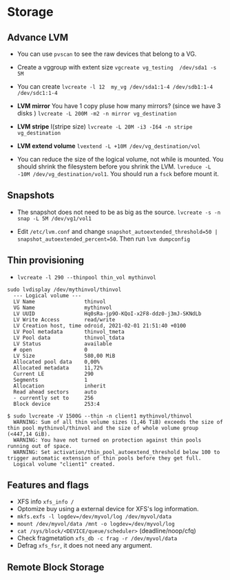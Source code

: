 # Storage


## Advance LVM

- You can use `pvscan` to see the raw devices that belong to a VG.

- Create a vggroup with  extent size `vgcreate vg_testing  /dev/sda1 -s 5M` 

- You can create  `lvcreate -l 12  my_vg /dev/sda1:1-4 /dev/sdb1:1-4 /dev/sdc1:1-4`


- **LVM mirror** You have 1 copy pluse how many mirrors? (since we have 3 disks ) `lvcreate -L 200M -m2 -n mirror vg_destination`


- **LVM stripe** I(stripe size) `lvcreate -L 20M -i3 -I64 -n stripe vg_destination`

- **LVM extend volume** `lvextend -L +10M /dev/vg_destination/vol`

- You can reduce the size of the logical volume, not while is mounted. You should shrink the filesystem before you shrink the LVM. `lvreduce -L -10M /dev/vg_destination/vol1`. You should run a `fsck` before mount it.

## Snapshots

- The snapshot does not need to be as big as the source. `lvcreate -s -n snap -L 5M /dev/vg1/vol1`

- Edit `/etc/lvm.conf` and change `snapshot_autoextended_threshold=50 | snapshot_autoextended_percent=50`. Then run `lvm dumpconfig`


## Thin provisioning

- `lvcreate -l 290 --thinpool thin_vol mythinvol`

```
sudo lvdisplay /dev/mythinvol/thinvol
  --- Logical volume ---
  LV Name                thinvol
  VG Name                mythinvol
  LV UUID                Hq0sRa-jp9O-KQoI-x2F8-ddz0-j3mJ-SKNdLb
  LV Write Access        read/write
  LV Creation host, time odroid, 2021-02-01 21:51:40 +0100
  LV Pool metadata       thinvol_tmeta
  LV Pool data           thinvol_tdata
  LV Status              available
  # open                 0
  LV Size                580,00 MiB
  Allocated pool data    0,00%
  Allocated metadata     11,72%
  Current LE             290
  Segments               1
  Allocation             inherit
  Read ahead sectors     auto
  - currently set to     256
  Block device           253:4
  ```

```
$ sudo lvcreate -V 1500G --thin -n client1 mythinvol/thinvol
  WARNING: Sum of all thin volume sizes (1,46 TiB) exceeds the size of thin pool mythinvol/thinvol and the size of whole volume group (<447,14 GiB).
  WARNING: You have not turned on protection against thin pools running out of space.
  WARNING: Set activation/thin_pool_autoextend_threshold below 100 to trigger automatic extension of thin pools before they get full.
  Logical volume "client1" created.
  ```

## Features and flags

- XFS info `xfs_info /`
- Optomize buy using a external device for XFS's log information.
- `mkfs.exfs -l logdev=/dev/myvol/log /dev/myvol/data`
- `mount /dev/myvol/data /mnt -o logdev=/dev/myvol/log`
- `cat /sys/block/<DEVICE/queue/scheduler>` (deadline/noop/cfq)
- Check fragmetation `xfs_db -c frag -r /dev/myvol/data`
- Defrag `xfs_fsr`, it does not need any argument.

## Remote Block Storage
